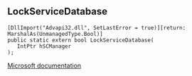 ## LockServiceDatabase

```
[DllImport("Advapi32.dll", SetLastError = true)][return: MarshalAs(UnmanagedType.Bool)]
public static extern bool LockServiceDatabase(
   IntPtr hSCManager
);
```

[Microsoft documentation](https://docs.microsoft.com/en-us/windows/win32/api/winsvc/nf-winsvc-lockservicedatabase)
